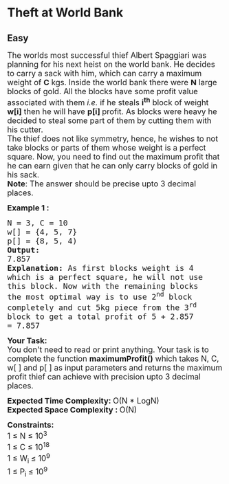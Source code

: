 # Theft at World Bank
## Easy 
<div class="problem-statement">
                <p></p><p><span style="font-size:18px">The worlds most successful thief Albert Spaggiari was planning for his next heist on the world bank. He decides to carry a sack with him, which can carry a maximum weight&nbsp;of <strong>C</strong> kgs. Inside the world bank there were <strong>N</strong>&nbsp;large blocks of gold. All the blocks have some profit value associated with them<em> i.e.</em> if he steals <strong>i<sup>th</sup></strong> block of weight <strong>w[i]</strong> then he will have <strong>p[i] </strong>profit. As blocks were heavy he decided to steal some part of them by cutting them&nbsp;with his cutter.<br>
The thief does not like symmetry, hence, he wishes to not take blocks or parts of them whose weight is a perfect square. Now, you need to find out the maximum profit that he can earn given that he can only carry blocks of gold in his sack.&nbsp;<br>
<strong>Note</strong>: The answer should be precise upto 3 decimal places.</span></p>

<p><span style="font-size:18px"><strong>Example 1 :</strong></span></p>

<pre style="position: relative;"><span style="font-size:18px">N = 3, C = 10
w[] = {4, 5, 7}
p[] = {8, 5, 4)
<strong>Output: </strong>
7.857
<strong>Explanation: </strong>As first blocks weight is 4
which is a perfect square, he will not use 
this block. Now with the remaining blocks 
the most optimal way is to use 2<sup>nd</sup> block 
completely and cut 5kg piece from the 3<sup>rd</sup> 
block to get a total profit of 5 + 2.857 
= 7.857</span><div class="open_grepper_editor" title="Edit &amp; Save To Grepper"></div></pre>

<p><span style="font-size:18px"><strong>Your Task:</strong><br>
You don't need to read or print anything. Your task is to complete the function&nbsp;<strong>maximumProfit()</strong>&nbsp;which takes N, C, w[ ] and p[ ]&nbsp;as input parameters and returns the maximum profit thief can achieve with precision&nbsp;upto 3 decimal places.</span></p>

<p><span style="font-size:18px"><strong>Expected Time Complexity:&nbsp;</strong>O(N * LogN)<br>
<strong>Expected Space Complexity :&nbsp;</strong>O(N)</span></p>

<p><span style="font-size:18px"><strong>Constraints:</strong><br>
1 ≤ N ≤&nbsp;10<sup>3</sup><br>
1&nbsp;≤&nbsp;C ≤&nbsp;10<sup>18</sup><br>
1 ≤&nbsp;W<sub>i&nbsp;</sub>≤&nbsp;10<sup>9</sup><br>
1 ≤&nbsp;P<sub>i&nbsp;</sub>≤&nbsp;10<sup>9</sup></span></p>
 <p></p>
            </div>